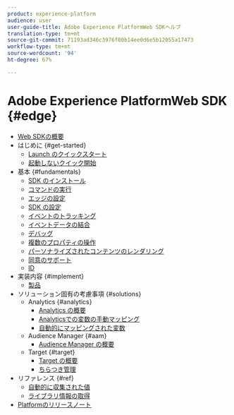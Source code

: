 ```yaml
---
product: experience-platform
audience: user
user-guide-title: Adobe Experience PlatformWeb SDKヘルプ
translation-type: tm+mt
source-git-commit: 71193ad346c3976f80b14ee0d6e5b12055a17473
workflow-type: tm+mt
source-wordcount: '94'
ht-degree: 67%

---
```



# Adobe Experience PlatformWeb SDK {#edge}

* [Web SDKの概要](home.md)
* はじめに {#get-started}
   * [Launch のクイックスタート](getting-started/quick-start-with-launch.md)
   * [起動しないクイック開始](getting-started/quick-start-without-launch.md)
* 基本 {#fundamentals}
   * [SDK のインストール](fundamentals/installing-the-sdk.md)
   * [コマンドの実行](fundamentals/executing-commands.md)
   * [エッジの設定](fundamentals/edge-configuration.md)
   * [SDK の設定](fundamentals/configuring-the-sdk.md)
   * [イベントのトラッキング](fundamentals/tracking-events.md)
   * [イベントデータの結合](fundamentals/merging-event-data.md)
   * [デバッグ](fundamentals/debugging.md)
   * [複数のプロパティの操作](fundamentals/interacting-with-multiple-properties.md)
   * [パーソナライズされたコンテンツのレンダリング](fundamentals/rendering-personalization-content.md)
   * [同意のサポート](fundamentals/supporting-consent.md)
   * [ID](fundamentals/identity.md)
* 実装内容 {#implement}
   * [製品](what-to-implement/commerce.md)
* ソリューション固有の考慮事項 {#solutions}
   * Analytics {#analytics}
      * [Analytics の概要](solution-specific/analytics/analytics-overview.md)
      * [Analyticsでの変数の手動マッピング](solution-specific/analytics/manually-mapping-variables.md)
      * [自動的にマッピングされた変数](solution-specific/analytics/automatically-mapped-vars.md)
   * Audience Manager {#aam}
      * [Audience Manager の概要](solution-specific/audience-manager/audience-manager-overview.md)
   * Target {#target}
      * [Target の概要](solution-specific/target/target-overview.md)
      * [ちらつき管理](solution-specific/target/flicker-management.md)
* リファレンス {#ref}
   * [自動的に収集された値](reference/automatic-information.md)
   * [ライブラリ情報の取得](reference/retrieving-library-information.md)
* [Platformのリリースノート](https://docs.adobe.com/content/help/ja-JP/experience-platform/release-notes/latest.html)
